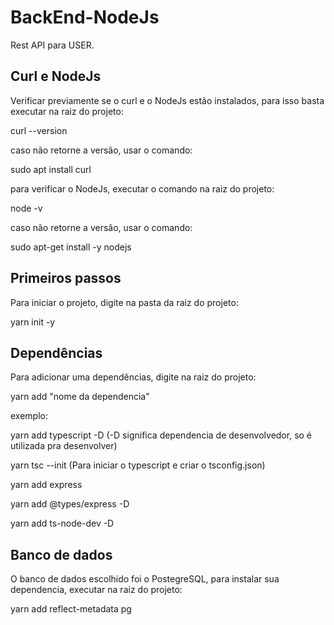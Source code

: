 # BackEnd-NodeJs

Rest API para USER.

## Curl e NodeJs

Verificar previamente se o curl e o NodeJs estão instalados, para isso basta executar na raiz do projeto:

curl --version

caso não retorne a versão, usar o comando:

sudo apt install curl

para verificar o NodeJs, executar o comando na raiz do projeto:

node -v

caso não retorne a versão, usar o comando:

sudo apt-get install -y nodejs

## Primeiros passos

Para iniciar o projeto, digite na pasta da raiz do projeto:

yarn init -y

## Dependências

Para adicionar uma dependências, digite na raiz do projeto:

yarn add "nome da dependencia"

exemplo:

yarn add typescript -D (-D significa dependencia de desenvolvedor, so é utilizada pra desenvolver)

yarn tsc --init (Para iniciar o typescript e criar o tsconfig.json)

yarn add express

yarn add @types/express -D

yarn add ts-node-dev -D

## Banco de dados

O banco de dados escolhido foi o PostegreSQL, para instalar sua dependencia, executar na raiz do projeto:

yarn add reflect-metadata pg

